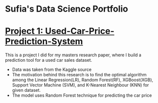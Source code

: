 # Sufia's Data Science Portfolio

# [Project 1: Used-Car-Price-Prediction-System](https://github.com/Sufia-Amtul/Used-Car-Price-Prediction-System)

This is a project I did for my masters research paper, where I build a prediction tool for a used car sales dataset. 
- Data was taken from the Kaggle source
- The motivation behind this research is to find the optimal algorithm among the Linear Regression(LR), Random Forest(RF), XGBoost(XGB), Support Vector Machine (SVM), and K-Nearest Neighbour (KNN) for given dataset.
- The model uses Random Forest technique for predicting the car price

  
